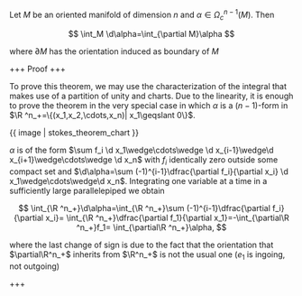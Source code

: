 Let $M$ be an oriented manifold of dimension $n$ and $\alpha\in\Omega^{n-1}_c(M)$. Then

$$
\int_M \d\alpha=\int_{\partial M}\alpha
$$

where $\partial M$ has the orientation induced as boundary of $M$

+++
Proof
+++

To prove this theorem, we may use the characterization of the integral that makes use of a partition of unity and charts. Due to the linearity, it is enough to prove the theorem in the very special case in which $\alpha$ is a $(n-1)$-form in $\R ^n_+=\{(x_1,x_2,\cdots,x_n)| x_1\geqslant 0\}$.

{{ image | stokes_theorem_chart }}

$\alpha$ is of the form $\sum f_i \d x_1\wedge\cdots\wedge \d x_{i-1}\wedge\d x_{i+1}\wedge\cdots\wedge \d x_n$ with $f_i$ identically zero outside some compact set and $\d\alpha=\sum (-1)^{i-1}\dfrac{\partial f_i}{\partial x_i} \d x_1\wedge\cdots\wedge\d x_n$. Integrating one variable at a time in a sufficiently large parallelepiped we obtain

$$
\int_{\R ^n_+}\d\alpha=\int_{\R ^n_+}\sum (-1)^{i-1}\dfrac{\partial f_i}{\partial x_i}= \int_{\R ^n_+}\dfrac{\partial f_1}{\partial x_1}=-\int_{\partial\R ^n_+}f_1= \int_{\partial\R ^n_+}\alpha,
$$

where the last change of sign is due to the fact that the orientation that $\partial\R^n_+$ inherits from $\R^n_+$ is not the usual one ($e_1$ is ingoing, not outgoing)

+++